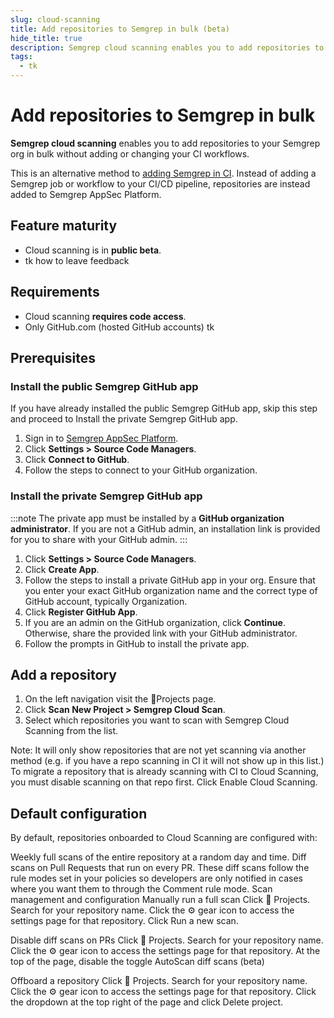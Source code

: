 ```yaml
---
slug: cloud-scanning
title: Add repositories to Semgrep in bulk (beta)
hide_title: true
description: Semgrep cloud scanning enables you to add repositories to your Semgrep org in bulk without changing your CI workflows.
tags:
  - tk
---
```


# Add repositories to Semgrep in bulk

**Semgrep cloud scanning** enables you to add repositories to your Semgrep org in bulk without adding or changing your CI workflows.

This is an alternative method to [adding Semgrep in CI](/deployment/add-semgrep-to-ci). Instead of adding a Semgrep job or workflow to your CI/CD pipeline, repositories are instead added to Semgrep AppSec Platform.

## Feature maturity

- Cloud scanning is in **public beta**.
- tk how to leave feedback

## Requirements

- Cloud scanning **requires code access**.
- Only GitHub.com (hosted GitHub accounts) tk

## Prerequisites

### Install the public Semgrep GitHub app

If you have already installed the public Semgrep GitHub app, skip this step and proceed to Install the private Semgrep GitHub app.

1. Sign in to [<i class="fas fa-external-link fa-xs"></i> Semgrep AppSec Platform](https://semgrep.dev/login).
1. Click **<i class="fa-solid fa-gear"></i> Settings > Source Code Managers**.
1. Click **Connect to GitHub**.
1. Follow the steps to connect to your GitHub organization.

### Install the private Semgrep GitHub app

:::note
The private app must be installed by a **GitHub organization administrator**. If you are not a GitHub admin, an installation link is provided for you to share with your GitHub admin.
:::

1. Click **<i class="fa-solid fa-gear"></i> Settings > Source Code Managers**.
1. Click **Create App**.
1. Follow the steps to install a private GitHub app in your org. Ensure that you enter your exact GitHub organization name and the correct type of GitHub account, typically Organization.
1. Click **Register GitHub App**.
1. If you are an admin on the GitHub organization, click **Continue**. Otherwise, share the provided link with your GitHub administrator.
1. Follow the prompts in GitHub to install the private app.

## Add a repository

1. On the left navigation visit the 📂Projects page.
1. Click **Scan New Project > Semgrep Cloud Scan**.
1. Select which repositories you want to scan with Semgrep Cloud Scanning from the list.



Note: It will only show  repositories that are not yet scanning via another method (e.g. if you have a repo scanning in CI it will not show up in this list.) To migrate a repository that is already scanning with CI to Cloud Scanning, you must disable scanning on that repo first.
Click Enable Cloud Scanning.

## Default configuration

By default, repositories onboarded to Cloud Scanning are configured with:

Weekly full scans of the entire repository at a random day and time.
Diff scans on Pull Requests that run on every PR. These diff scans follow the rule modes set in your policies so developers  are only notified in cases where you want them to through the Comment rule mode.
Scan management and configuration
Manually run a full scan
Click 📂 Projects.
Search for your repository name.
Click the ⚙️ gear icon to access the settings page for that repository.
Click Run a new scan.

Disable diff scans on PRs
Click 📂 Projects.
Search for your repository name.
Click the ⚙️ gear icon to access the settings page for that repository.
At the top of the page, disable the toggle AutoScan diff scans (beta)

Offboard a repository
Click 📂  Projects.
Search for your repository name.
Click the ⚙️ gear icon to access the settings page for that repository.
Click the dropdown at the top right of the page and click Delete project.
